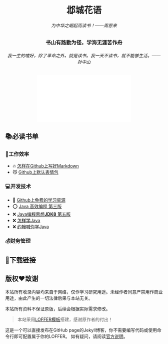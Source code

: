 
<h1 align="center">邶城花语</h1>

<div align="center">
<h6>为中华之崛起而读书！——周恩来</h6> 
<h3>书山有路勤为径，学海无涯苦作舟</h3>
<h6>我一生的嗜好，除了革命之外，就是读书。我一天不读书，就不能够生活。——孙中山</h6> 
 <iframe src="//player.bilibili.com/player.html?aid=668913982&bvid=BV1ba4y1a7U6&cid=213551311&page=1" scrolling="no" border="0" frameborder="no" framespacing="0" allowfullscreen="true"> </iframe>
</div>


## :books:必读书单

### :100:工作效率
- :fire: [怎样在Github上写好Markdown](https://help.github.com/cn/github/writing-on-github/basic-writing-and-formatting-syntax)
- :smirk_cat: [Github上默认表情包](https://www.webfx.com/tools/emoji-cheat-sheet/)

### :computer:开发技术

- :rocket: [Github上免费的学习资源](https://github.com/EbookFoundation/free-programming-books)
- :o: [Java 高效编程 第三版](https://github.com/sjsdfg/effective-java-3rd-chinese)
- :x: [Java编程思想**JDK8** 第五版](https://github.com/LingCoder/OnJava8)
- :x: [怎样学Java](https://howtodoinjava.com/)
- :x: [约翰喊你学Java](https://www.journaldev.com/java-tutorial-java-ee-tutorials)

### :moneybag:财务管理

## :pushpin:下载链接

## 版权:heart:致谢
 本站所有收录内容均来自于网络，仅作学习研究用途。未经作者同意严禁用作商业用途，由此产生的一切法律后果与本站无关。

 本站所有资料不保证原版，后续会根据实际需求修改。

> 本站采用[LOFFER模板](https://github.com/FromEndWorld/LOFFER)搭建，感谢原作者的付出！

这是一个可以直接发布在GitHub page的Jekyll博客，你不需要编写代码或使用命令行即可配置属于你的LOFFER。
如有疑问，请阅读[官方说明](https://pages.github.com/)。

